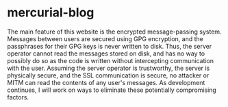mercurial-blog
==============


The main feature of this website is the encrypted message-passing system.
Messages between users are secured using GPG encryption,
and the passphrases for their GPG keys is never written to disk.
Thus, the server operator cannot read the messages stored on disk,
and has no way to possibly do so as the code is written without intercepting 
communication with the user. Assuming the server operator is trustworthy, the server
is physically secure, and the SSL communication is secure, no attacker or MITM can 
read the contents of any user's messages.
As development continues, I will work on ways to eliminate these potentially 
compromising factors. 

